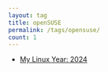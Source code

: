 ```yaml
---
layout: tag
title: openSUSE
permalink: /tags/opensuse/
count: 1
---
```


- [My Linux Year: 2024](https://christian80gabi.github.io/blog/linux/english/my-linux-year-2024/)
